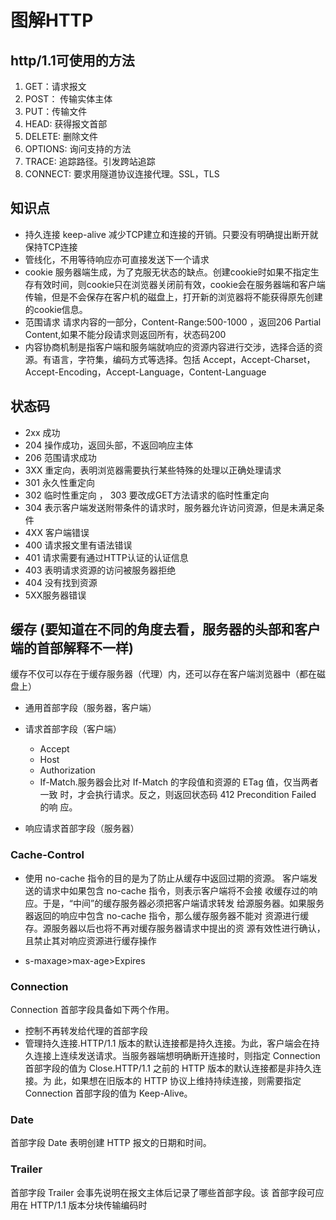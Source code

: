 # 图解HTTP
## http/1.1可使用的方法
1. GET：请求报文
2. POST： 传输实体主体
3. PUT：传输文件
4. HEAD: 获得报文首部
5. DELETE: 删除文件
6. OPTIONS: 询问支持的方法
7. TRACE: 追踪路径。引发跨站追踪
8. CONNECT: 要求用隧道协议连接代理。SSL，TLS

## 知识点
- 持久连接 keep-alive 减少TCP建立和连接的开销。只要没有明确提出断开就保持TCP连接
- 管线化，不用等待响应亦可直接发送下一个请求
- cookie 服务器端生成，为了克服无状态的缺点。创建cookie时如果不指定生存有效时间，则cookie只在浏览器关闭前有效，cookie会在服务器端和客户端传输，但是不会保存在客户机的磁盘上，打开新的浏览器将不能获得原先创建的cookie信息。
- 范围请求 请求内容的一部分，Content-Range:500-1000 ，返回206 Partial Content,如果不能分段请求则返回所有，状态码200
- 内容协商机制是指客户端和服务端就响应的资源内容进行交涉，选择合适的资源。有语言，字符集，编码方式等选择。包括 Accept，Accept-Charset，Accept-Encoding，Accept-Language，Content-Language



## 状态码
- 2xx 成功
- 204 操作成功，返回头部，不返回响应主体
- 206 范围请求成功
- 3XX 重定向，表明浏览器需要执行某些特殊的处理以正确处理请求
- 301 永久性重定向
- 302 临时性重定向 ， 303 要改成GET方法请求的临时性重定向
- 304 表示客户端发送附带条件的请求时，服务器允许访问资源，但是未满足条件
- 4XX 客户端错误
- 400 请求报文里有语法错误
- 401 请求需要有通过HTTP认证的认证信息
- 403 表明请求资源的访问被服务器拒绝
- 404 没有找到资源
- 5XX服务器错误



## 缓存 (要知道在不同的角度去看，服务器的头部和客户端的首部解释不一样)
缓存不仅可以存在于缓存服务器（代理）内，还可以存在客户端浏览器中（都在磁盘上）
- 通用首部字段（服务器，客户端）
- 请求首部字段（客户端） 
    - Accept
    - Host
    - Authorization
    - If-Match.服务器会比对 If-Match 的字段值和资源的 ETag 值，仅当两者一致 时，才会执行请求。反之，则返回状态码 412 Precondition Failed 的响 应。

    

- 响应请求首部字段（服务器）



### Cache-Control
- 使用 no-cache 指令的目的是为了防止从缓存中返回过期的资源。 客户端发送的请求中如果包含 no-cache 指令，则表示客户端将不会接 收缓存过的响应。于是，“中间”的缓存服务器必须把客户端请求转发 给源服务器。如果服务器返回的响应中包含 no-cache 指令，那么缓存服务器不能对 资源进行缓存。源服务器以后也将不再对缓存服务器请求中提出的资 源有效性进行确认，且禁止其对响应资源进行缓存操作

- s-maxage>max-age>Expires

### Connection

Connection 首部字段具备如下两个作用。
- 控制不再转发给代理的首部字段
- 管理持久连接.HTTP/1.1 版本的默认连接都是持久连接。为此，客户端会在持 久连接上连续发送请求。当服务器端想明确断开连接时，则指定 Connection 首部字段的值为 Close.HTTP/1.1 之前的 HTTP 版本的默认连接都是非持久连接。为 此，如果想在旧版本的 HTTP 协议上维持持续连接，则需要指定 Connection 首部字段的值为 Keep-Alive。

### Date

首部字段 Date 表明创建 HTTP 报文的日期和时间。

###  Trailer
首部字段 Trailer 会事先说明在报文主体后记录了哪些首部字段。该 首部字段可应用在 HTTP/1.1 版本分块传输编码时


